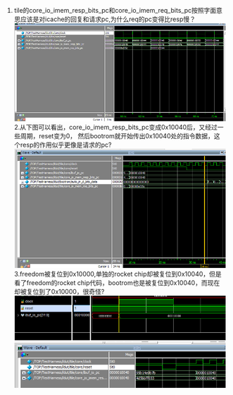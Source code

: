 1.  tile的core_io_imem_resp_bits_pc和core_io_imem_req_bits_pc按照字面意思应该是对icache的回复和请求pc,为什么req的pc变得比resp慢？    
![](figures/1.png)  
2.从下图可以看出，core_io_imem_resp_bits_pc变成0x10040后，又经过一些周期，reset变为0， 然后bootrom就开始传出0x10040处的指令数据，这个resp的作用似乎更像是请求的pc?  
![](figures/2.png)  
3.freedom被复位到0x10000,单独的rocket chip却被复位到0x10040，但是看了freedom的rocket chip代码，bootrom也是被复位到0x10040，而现在却被复位到了0x10000，很奇怪?  
![](figures/4.png)  
![](figures/5.png)